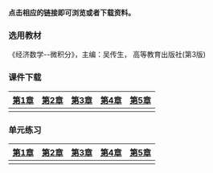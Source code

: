 **点击相应的链接即可浏览或者下载资料。**

### 选用教材

《经济数学--微积分》，主编：吴传生， 高等教育出版社(第3版)

### 课件下载

| <a href='./docs/xsim_chap1.pdf'>第1章</a> | <a href='./docs/xsim_chap2.pdf'>第2章</a> | <a href='./docs/xsim_chap3.pdf'>第3章</a> | <a href='./docs/xsim_chap4.pdf'>第4章</a> | <a href='./docs/xsim_chap5.pdf'>第5章</a> |
| :---------------------------------------: | :---------------------------------------: | :---------------------------------------: | :---------------------------------------: | :---------------------------------------: |
|                                           |                                           |                                           |                                           |                                           |

### 单元练习

| <a href='./docs/xsim_chap1.pdf'>第1章</a> | <a href='./docs/xsim_chap2.pdf'>第2章</a> | <a href='./docs/xsim_chap3.pdf'>第3章</a> | <a href='./docs/xsim_chap4.pdf'>第4章</a> | <a href='./docs/xsim_chap5.pdf'>第5章</a> |
| :---------------------------------------: | :---------------------------------------: | :---------------------------------------: | :---------------------------------------: | :---------------------------------------: |
|                                           |                                           |                                           |                                           |                                           |

